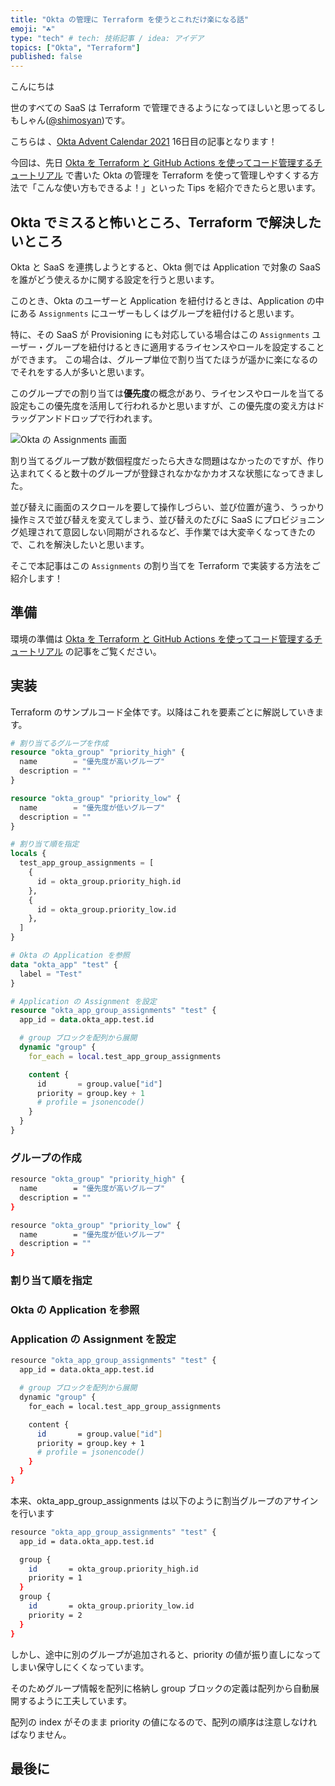 ```yaml
---
title: "Okta の管理に Terraform を使うとこれだけ楽になる話"
emoji: "☘"
type: "tech" # tech: 技術記事 / idea: アイデア
topics: ["Okta", "Terraform"]
published: false
---
```


こんにちは

世のすべての SaaS は Terraform で管理できるようになってほしいと思ってるしもしゃん([@shimosyan](https://twitter.com/shimosyan))です。

こちらは 、[Okta Advent Calendar 2021](https://adventar.org/calendars/6330) 16日目の記事となります！

今回は、先日 [Okta を Terraform と GitHub Actions を使ってコード管理するチュートリアル](https://zenn.dev/shimosyan/books/bb0ba712133779061804) で書いた Okta の管理を Terraform を使って管理しやすくする方法で「こんな使い方もできるよ！」といった Tips を紹介できたらと思います。

## Okta でミスると怖いところ、Terraform で解決したいところ

Okta と SaaS を連携しようとすると、Okta 側では Application で対象の SaaS を誰がどう使えるかに関する設定を行うと思います。

このとき、Okta のユーザーと Application を紐付けるときは、Application の中にある `Assignments` にユーザーもしくはグループを紐付けると思います。

特に、その SaaS が Provisioning にも対応している場合はこの `Assignments` ユーザー・グループを紐付けるときに適用するライセンスやロールを設定することができます。
この場合は、グループ単位で割り当てたほうが遥かに楽になるのでそれをする人が多いと思います。

このグループでの割り当ては**優先度**の概念があり、ライセンスやロールを当てる設定もこの優先度を活用して行われるかと思いますが、この優先度の変え方はドラッグアンドドロップで行われます。

![Okta の Assignments 画面](https://storage.googleapis.com/zenn-user-upload/bed67d98cfef-20211214.png)

割り当てるグループ数が数個程度だったら大きな問題はなかったのですが、作り込まれてくると数十のグループが登録されなかなかカオスな状態になってきました。

並び替えに画面のスクロールを要して操作しづらい、並び位置が違う、うっかり操作ミスで並び替えを変えてしまう、並び替えのたびに SaaS にプロビジョニング処理されて意図しない同期がされるなど、手作業では大変辛くなってきたので、これを解決したいと思います。

そこで本記事はこの `Assignments` の割り当てを Terraform で実装する方法をご紹介します！

## 準備

環境の準備は [Okta を Terraform と GitHub Actions を使ってコード管理するチュートリアル](https://zenn.dev/shimosyan/books/bb0ba712133779061804) の記事をご覧ください。

## 実装

Terraform のサンプルコード全体です。以降はこれを要素ごとに解説していきます。

```bash:./app_assignments.tf
# 割り当てるグループを作成
resource "okta_group" "priority_high" {
  name        = "優先度が高いグループ"
  description = ""
}

resource "okta_group" "priority_low" {
  name        = "優先度が低いグループ"
  description = ""
}

# 割り当て順を指定
locals {
  test_app_group_assignments = [
    {
      id = okta_group.priority_high.id
    },
    {
      id = okta_group.priority_low.id
    },
  ]
}

# Okta の Application を参照
data "okta_app" "test" {
  label = "Test"
}

# Application の Assignment を設定
resource "okta_app_group_assignments" "test" {
  app_id = data.okta_app.test.id

  # group ブロックを配列から展開
  dynamic "group" {
    for_each = local.test_app_group_assignments

    content {
      id       = group.value["id"]
      priority = group.key + 1
      # profile = jsonencode()
    }
  }
}
```

### グループの作成

```bash
resource "okta_group" "priority_high" {
  name        = "優先度が高いグループ"
  description = ""
}

resource "okta_group" "priority_low" {
  name        = "優先度が低いグループ"
  description = ""
}
```

### 割り当て順を指定

### Okta の Application を参照

### Application の Assignment を設定

```bash
resource "okta_app_group_assignments" "test" {
  app_id = data.okta_app.test.id

  # group ブロックを配列から展開
  dynamic "group" {
    for_each = local.test_app_group_assignments

    content {
      id       = group.value["id"]
      priority = group.key + 1
      # profile = jsonencode()
    }
  }
}
```

本来、okta_app_group_assignments は以下のように割当グループのアサインを行います

```bash
resource "okta_app_group_assignments" "test" {
  app_id = data.okta_app.test.id

  group {
    id       = okta_group.priority_high.id
    priority = 1
  }
  group {
    id       = okta_group.priority_low.id
    priority = 2
  }
}
```

しかし、途中に別のグループが追加されると、priority の値が振り直しになってしまい保守しにくくなっています。

そのためグループ情報を配列に格納し group ブロックの定義は配列から自動展開するように工夫しています。

配列の index がそのまま priority の値になるので、配列の順序は注意しなければなりません。

## 最後に
